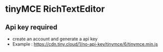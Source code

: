 # tinyMCE RichTextEditor

## Api key required
- create an account and generate a api key
- Example : https://cdn.tiny.cloud/1/no-api-key/tinymce/6/tinymce.min.js
